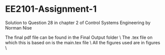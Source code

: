 # EE2101-Assignment-1
Solution to Question 28 in chapter 2 of Control Systems Engineering by Norman Nise

The final pdf file can be found in the Final Output folder \\
The .tex file on which this is based on is the main.tex file \\ 
All the figures used are in figures \\
